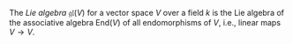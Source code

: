 The *Lie algebra* $\mathfrak{gl}(V)$ for a vector space $V$ over a field $k$ is the Lie algebra of the associative algebra $\mathrm{End}(V)$ of all endomorphisms of $V$, i.e., linear maps $V \to V$.
